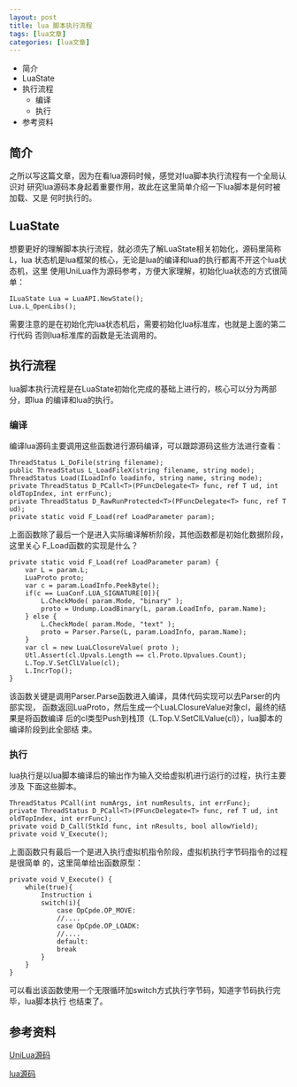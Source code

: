 ```yaml
---
layout: post
title: lua 脚本执行流程 
tags: [lua文章]
categories: [lua文章]
---
```

  * 简介
  * LuaState
  * 执行流程
    * 编译
    * 执行
  * 参考资料

## 简介

之所以写这篇文章，因为在看lua源码时候，感觉对lua脚本执行流程有一个全局认识对
研究lua源码本身起着重要作用，故此在这里简单介绍一下lua脚本是何时被加载、又是 何时执行的。

## LuaState

想要更好的理解脚本执行流程，就必须先了解LuaState相关初始化，源码里简称L，lua
状态机是lua框架的核心，无论是lua的编译和lua的执行都离不开这个lua状态机，这里
使用UniLua作为源码参考，方便大家理解，初始化lua状态的方式很简单：

    
    
    ILuaState Lua = LuaAPI.NewState();
    Lua.L_OpenLibs();
    

需要注意的是在初始化完lua状态机后，需要初始化lua标准库，也就是上面的第二行代码 否则lua标准库的函数是无法调用的。

## 执行流程

lua脚本执行流程是在LuaState初始化完成的基础上进行的，核心可以分为两部分，即lua 的编译和lua的执行。

### 编译

编译lua源码主要调用这些函数进行源码编译，可以跟踪源码这些方法进行查看：

    
    
    ThreadStatus L_DoFile(string filename);
    public ThreadStatus L_LoadFileX(string filename, string mode);
    ThreadStatus Load(ILoadInfo loadinfo, string name, string mode);
    private ThreadStatus D_PCall<T>(PFuncDelegate<T> func, ref T ud, int oldTopIndex, int errFunc);
    private ThreadStatus D_RawRunProtected<T>(PFuncDelegate<T> func, ref T ud);
    private static void F_Load(ref LoadParameter param);
    

上面函数除了最后一个是进入实际编译解析阶段，其他函数都是初始化数据阶段，这里关心 F_Load函数的实现是什么？

    
    
    private static void F_Load(ref LoadParameter param) {
    	var L = param.L;
    	LuaProto proto;
    	var c = param.LoadInfo.PeekByte();
    	if(c == LuaConf.LUA_SIGNATURE[0]){
    		L.CheckMode( param.Mode, "binary" );
    		proto = Undump.LoadBinary(L, param.LoadInfo, param.Name);
    	} else {
    		L.CheckMode( param.Mode, "text" );
    		proto = Parser.Parse(L, param.LoadInfo, param.Name);
    	}
    	var cl = new LuaLClosureValue( proto );
    	Utl.Assert(cl.Upvals.Length == cl.Proto.Upvalues.Count);
    	L.Top.V.SetClLValue(cl);
    	L.IncrTop();
    }
    

该函数关键是调用Parser.Parse函数进入编译，具体代码实现可以去Parser的内部实现，
函数返回LuaProto，然后生成一个LuaLClosureValue对象cl，最终的结果是将函数编译
后的cl类型Push到栈顶（L.Top.V.SetClLValue(cl)），lua脚本的编译阶段到此全部结 束。

### 执行

lua执行是以lua脚本编译后的输出作为输入交给虚拟机进行运行的过程，执行主要涉及 下面这些脚本。

    
    
    ThreadStatus PCall(int numArgs, int numResults, int errFunc);
    private ThreadStatus D_PCall<T>(PFuncDelegate<T> func, ref T ud, int oldTopIndex, int errFunc);
    private void D_Call(StkId func, int nResults, bool allowYield);
    private void V_Execute();
    

上面函数只有最后一个是进入执行虚拟机指令阶段，虚拟机执行字节码指令的过程是很简单 的，这里简单给出函数原型：

    
    
    private void V_Execute() {
    	while(true){
    		Instruction i
    		switch(i){
    			case OpCpde.OP_MOVE:
    			//....
    			case OpCpde.OP_LOADK:
    			//....
    			default:
    			break
    		}
    	}
    }
    

可以看出该函数使用一个无限循环加switch方式执行字节码，知道字节码执行完毕，lua脚本执行 也结束了。

## 参考资料

[UniLua源码](https://github.com/xebecnan/UniLua)

[lua源码](https://github.com/lua/lua)